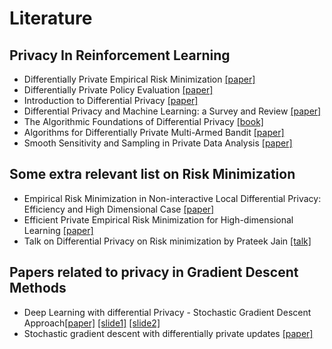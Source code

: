# Literature

## Privacy In Reinforcement Learning
- Differentially Private Empirical Risk Minimization [[paper]](http://www.jmlr.org/papers/volume12/chaudhuri11a/chaudhuri11a.pdf)
- Differentially Private Policy Evaluation [[paper]](https://arxiv.org/pdf/1603.02010.pdf)
- Introduction to Differential Privacy [[paper]](https://people.eecs.berkeley.edu/~stephentu/writeups/6885-lec20-b.pdf)
- Differential Privacy and Machine Learning: a Survey and Review [[paper]](https://arxiv.org/pdf/1412.7584.pdf)
- The Algorithmic Foundations of Differential Privacy [[book]](http://www.cis.upenn.edu/~aaroth/Papers/privacybook.pdf)
- Algorithms for Differentially Private Multi-Armed Bandit [[paper]](https://arxiv.org/pdf/1511.08681.pdf)
- Smooth Sensitivity and Sampling in Private Data Analysis [[paper]](http://www.cse.psu.edu/~ads22/pubs/NRS07/NRS07-full-draft-v1.pdf)

## Some extra relevant list on Risk Minimization
- Empirical Risk Minimization in Non-interactive Local Differential Privacy: Efficiency and High Dimensional Case [[paper]](https://arxiv.org/pdf/1802.04085.pdf)
- Efficient Private Empirical Risk Minimization for High-dimensional Learning [[paper]](http://www.shivakasiviswanathan.com/ICML16.pdf)
- Talk on Differential Privacy on Risk minimization by Prateek Jain [[talk]](https://www.youtube.com/watch?v=PgNpNcR6afY)

## Papers related to privacy in Gradient Descent Methods
- Deep Learning with differential Privacy - Stochastic Gradient Descent Approach[[paper]](https://arxiv.org/pdf/1607.00133.pdf) [[slide1]](https://qdata.github.io/deep2Read//talks/20171012-Bargav-2.pdf) [[slide2]](https://www.ece.cmu.edu/~ece734/f16-18734/lectures/Deep_Learning_with_differential_privacy.pdf)
- Stochastic gradient descent with differentially private updates [[paper]](http://www.ece.rutgers.edu/%7Easarwate/pdfs/SongCS13sgd.pdf)

